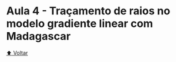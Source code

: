 # Aula 4 - Traçamento de raios no modelo gradiente linear com Madagascar

[:arrow_up: Voltar](https://github.com/Geofisicando/introducao-teoria-raio#%C3%ADndice)
